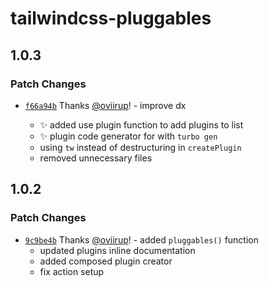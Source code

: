 # tailwindcss-pluggables

## 1.0.3

### Patch Changes

- [`f66a94b`](https://github.com/oviirup/tailwindcss-pluggables/commit/f66a94b44fc612fe33e55623fa241edb8b93aa15) Thanks [@oviirup](https://github.com/oviirup)! - improve dx

  - ✨ added use plugin function to add plugins to list
  - ✨ plugin code generator for with `turbo gen`
  - using `tw` instead of destructuring in `createPlugin`
  - removed unnecessary files

## 1.0.2

### Patch Changes

- [`9c9be4b`](https://github.com/oviirup/tailwindcss-pluggables/commit/9c9be4b3faee75a51c4ac872139bbcdfb3a7962a) Thanks [@oviirup](https://github.com/oviirup)! - added `pluggables()` function
  - updated plugins inline documentation
  - added composed plugin creator
  - fix action setup
